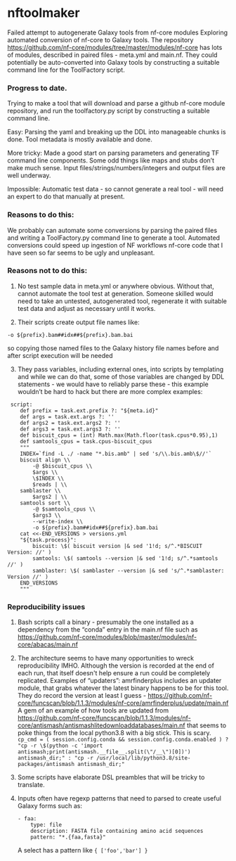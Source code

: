 # nftoolmaker

Failed attempt to autogenerate Galaxy tools from nf-core modules
Exploring automated conversion of nf-core to Galaxy tools.
The repository https://github.com/nf-core/modules/tree/master/modules/nf-core has lots of modules, described in paired files - meta.yml and main.nf. They could potentially be auto-converted into Galaxy tools by constructing a suitable command line for the ToolFactory script.

### Progress to date.

Trying to make a tool that will download and parse a github nf-core module repository, and run the toolfactory.py script by constructing a suitable command line.

Easy: Parsing the yaml and breaking up the DDL into manageable chunks is done. Tool metadata is mostly available and done.

More tricky: Made a good start on parsing parameters and generating TF command line components. Some odd things like maps and stubs don’t make much sense. Input files/strings/numbers/integers and output files are well underway.

Impossible: Automatic test data - so cannot generate a real tool - will need an expert to do that manually at present.


### Reasons to do this:

We probably can automate some conversions by parsing the paired files and writing a ToolFactory.py command line to generate a tool.
Automated conversions could speed up ingestion of NF workflows
nf-core code that I have seen so far seems to be ugly and unpleasant.

### Reasons not to do this:
1. No test sample data in meta.yml or anywhere obvious. Without that, cannot automate the tool test at generation. Someone skilled would need to take an untested, autogenerated tool, regenerate it with suitable test data and adjust as necessary until it works.

2. Their scripts create output file names like:

```
-o ${prefix}.bam##idx##${prefix}.bam.bai
```

 so copying those named files to the Galaxy history file names before and after script execution will be needed

3. They pass variables, including external ones, into scripts by templating and while we can do that, some of those variables are changed by DDL statements - we would have to reliably parse these - this example wouldn’t be hard to hack but there are more complex examples:

```
 script:
    def prefix = task.ext.prefix ?: "${meta.id}"
    def args = task.ext.args ?: ''
    def args2 = task.ext.args2 ?: ''
    def args3 = task.ext.args3 ?: ''
    def biscuit_cpus = (int) Math.max(Math.floor(task.cpus*0.95),1)
    def samtools_cpus = task.cpus-biscuit_cpus
    """
    INDEX=`find -L ./ -name "*.bis.amb" | sed 's/\\.bis.amb\$//'`
    biscuit align \\
        -@ $biscuit_cpus \\
        $args \\
        \$INDEX \\
        $reads | \\
    samblaster \\
        $args2 | \\
    samtools sort \\
        -@ $samtools_cpus \\
        $args3 \\
        --write-index \\
        -o ${prefix}.bam##idx##${prefix}.bam.bai
    cat <<-END_VERSIONS > versions.yml
    "${task.process}":
        biscuit: \$( biscuit version |& sed '1!d; s/^.*BISCUIT Version: //' )
        samtools: \$( samtools --version |& sed '1!d; s/^.*samtools //' )
        samblaster: \$( samblaster --version |& sed 's/^.*samblaster: Version //' )
    END_VERSIONS
    """
```

### Reproducibility issues
1. Bash scripts call a binary - presumably the one installed as a dependency from the “conda” entry in the main.nf file such as https://github.com/nf-core/modules/blob/master/modules/nf-core/abacas/main.nf

2. The architecture seems to have many opportunities to wreck reproducibility IMHO.
   Although the version is recorded at the end of each run, that itself doesn't help ensure a run could be completely replicated.
   Examples of “updaters”: amrfinderplus includes an updater module, that grabs whatever the latest binary happens to be for this tool.
   They do record the version at least I guess - https://github.com/nf-core/funcscan/blob/1.1.3/modules/nf-core/amrfinderplus/update/main.nf
   A gem of an example of how tools are updated from
   https://github.com/nf-core/funcscan/blob/1.1.3/modules/nf-core/antismash/antismashlitedownloaddatabases/main.nf that seems to
   poke things from the local python3.8 with a big stick. This is scary.
   ```cp_cmd = ( session.config.conda && session.config.conda.enabled ) ? "cp -r \$(python -c 'import antismash;print(antismash.__file__.split(\"/__\")[0])') antismash_dir;" : "cp -r /usr/local/lib/python3.8/site-packages/antismash antismash_dir;"```

3. Some scripts have elaborate DSL preambles that will be tricky to translate.

4. Inputs often have regexp patterns that need to parsed to create useful Galaxy forms such as:

    ```
    - faa:
        type: file
        description: FASTA file containing amino acid sequences
        pattern: "*.{faa,fasta}"
    ```
    A select has a pattern like ```{ ['foo','bar'] }```
